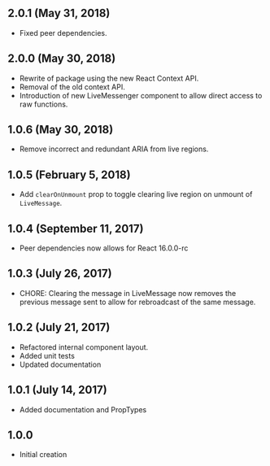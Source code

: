 ## 2.0.1 (May 31, 2018)

* Fixed peer dependencies.

## 2.0.0 (May 30, 2018)

* Rewrite of package using the new React Context API.
* Removal of the old context API.
* Introduction of new LiveMessenger component to allow direct access to raw functions. 

## 1.0.6 (May 30, 2018)

* Remove incorrect and redundant ARIA from live regions.

## 1.0.5 (February 5, 2018)

* Add `clearOnUnmount` prop to toggle clearing live region on unmount of `LiveMessage`. 

## 1.0.4 (September 11, 2017)

* Peer dependencies now allows for React 16.0.0-rc

## 1.0.3 (July 26, 2017)

* CHORE: Clearing the message in LiveMessage now removes the previous message sent to allow for rebroadcast of the same message.

## 1.0.2 (July 21, 2017)

* Refactored internal component layout.
* Added unit tests
* Updated documentation

## 1.0.1 (July 14, 2017)

* Added documentation and PropTypes

## 1.0.0

* Initial creation

